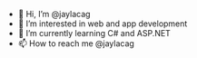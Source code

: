 - 👋 Hi, I’m @jaylacag
- 👀 I’m interested in web and app development
- 🌱 I’m currently learning C# and ASP.NET
- 📫 How to reach me @jaylacag

<!---
jaylacag/jaylacag is a ✨ special ✨ repository because its `README.md` (this file) appears on your GitHub profile.
You can click the Preview link to take a look at your changes.
--->
